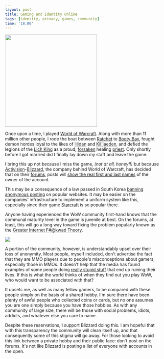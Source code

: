 ```yaml
---
layout: post
title: Gaming and Identity Online
tags: [identity, privacy, games, community]
time: '18:06'
---
```


<img class="img_left" src="http://i258.photobucket.com/albums/hh268/grahjm2a/WoWScrnShot_032709_141805-1.jpg" width="300" />

Once upon a time, I played [World of Warcraft].  Along with more than 11 million other people, I rode the boat between [Ratchet] to [Booty Bay], fought demon hordes loyal to the likes of [Illidan] and [Kil'jaeden], and defied the legions of the [Lich King] as a proud, [forsaken] healing [priest].  Only shortly before I got married did I finally lay down my staff and leave the game.

[World of Warcraft]:http://www.worldofwarcraft.com/
[Ratchet]:http://www.wowwiki.com/Ratchet
[Booty Bay]:http://www.wowwiki.com/Booty_bay
[Illidan]:http://www.wowwiki.com/Illidan
[Kil'jaeden]:http://www.wowwiki.com/Kil%27jaeden
[Lich King]:http://www.wowwiki.com/Lich_king
[forsaken]:http://www.wowwiki.com/Forsaken
[priest]:http://www.wowwiki.com/Priest

I bring this up not because I miss the game, _(not at all, honey!!)_ but because [Activision]-[Blizzard], the company behind World of Warcraft, has decided that on their [forums], posts will [show the real first and last names] of the owner of the account.

<!-- EXTENDED -->

[Activision]:http://www.activision.com/
[Blizzard]:http://blizzard.com
[forums]:http://forums.worldofwarcraft.com/index.html?sid=1
[show the real first and last names]:http://forums.battle.net/thread.html?topicId=25626109041&sid=3000

This may be a consequence of a law passed in South Korea [banning anonymous posting] on popular websites.  It may be easier on the companies' infrastructure to implement a uniform system like this, especially since their game [Starcraft] is so popular there.

[banning anonymous posting]:http://www.techdirt.com/articles/20090505/1854164760.shtml
[Starcraft]:http://en.wikipedia.org/wiki/StarCraft

Anyone having experienced the WoW community first-hand knows that the communal maturity level in the game is juvenile at best.  On the forums, at least, this will go a long way toward fixing the problem popularly known as the [Greater Internet F#@kwad Theory].

[Greater Internet F#@kwad Theory]:http://www.penny-arcade.com/comic/2004/3/19/

<img class="img_right" src="http://upload.wikimedia.org/wikipedia/en/1/1b/Make_Love%2C_Not_Warcraft_%28South_Park%29.png" />

A portion of the community, however, is understandably upset over their loss of anonymity. Most people, myself included, don't advertise the fact that they are MMO players due to people's misconceptions about gamers, especially those in MMOs.  It doesn't help that the media has found examples of some people doing [really stupid stuff] that end up ruining their lives.  If this is what the world thinks of when they find out you play WoW, who would want to be associated with that?

[really stupid stuff]:http://www.askapadwe.com/81/are-a-lot-of-people-really-addicted-to-world-of-warcraft/

It upsets me, as well as many fellow gamers, to be compared with these people simply on the basis of a shared hobby.  I'm sure there have been plenty of awful people who collected coins or cards, but no one assumes you are one simply because you have those hobbies.  As with any community of large size, there will be those with social problems, idiots, addicts, and whatever else you care to name.

Despite these reservations, I support Blizzard doing this.  I am hopeful that with this transparency the community will clean itself up, and that consequently some of this stigma will go away.  For those looking to avoid this link between a private hobby and their public face: don't post on the forums.  It's not like Blizzard is posting a list of everyone with accounts in the open.
